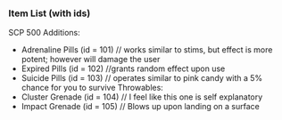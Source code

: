 ### Item List (with ids)

SCP 500 Additions:
- Adrenaline Pills (id = 101) // works similar to stims, but effect is more potent; however will damage the user
- Expired Pills (id = 102) //grants random effect upon use
- Suicide Pills (id = 103) // operates similar to pink candy with a 5% chance for you to survive
Throwables:
- Cluster Grenade (id = 104) // I feel like this one is self explanatory 
- Impact Grenade (id = 105) // Blows up upon landing on a surface

